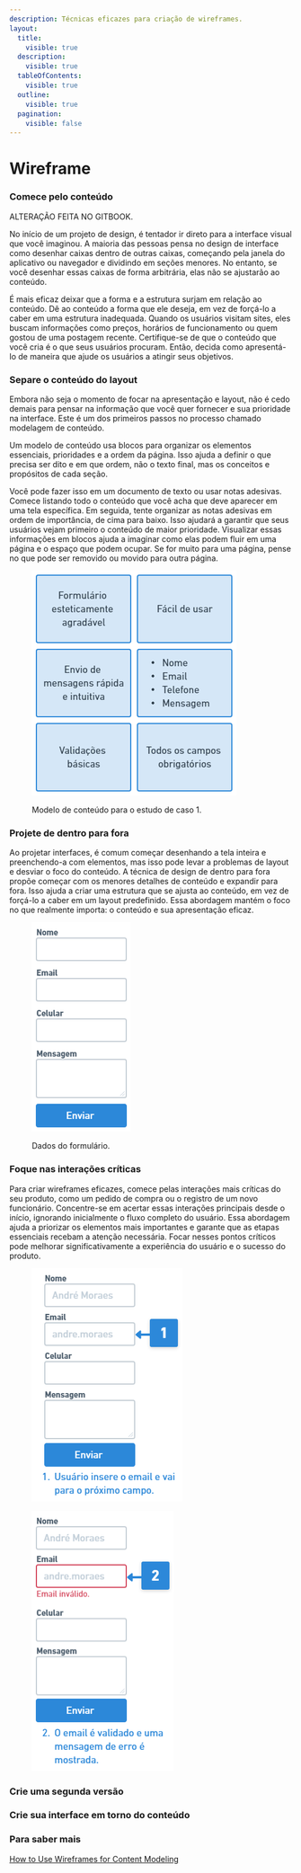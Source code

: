 ```yaml
---
description: Técnicas eficazes para criação de wireframes.
layout:
  title:
    visible: true
  description:
    visible: true
  tableOfContents:
    visible: true
  outline:
    visible: true
  pagination:
    visible: false
---
```


# Wireframe

### Comece pelo conteúdo

ALTERAÇÃO FEITA NO GITBOOK.

No início de um projeto de design, é tentador ir direto para a interface visual que você imaginou. A maioria das pessoas pensa no design de interface como desenhar caixas dentro de outras caixas, começando pela janela do aplicativo ou navegador e dividindo em seções menores. No entanto, se você desenhar essas caixas de forma arbitrária, elas não se ajustarão ao conteúdo.

É mais eficaz deixar que a forma e a estrutura surjam em relação ao conteúdo. Dê ao conteúdo a forma que ele deseja, em vez de forçá-lo a caber em uma estrutura inadequada. Quando os usuários visitam sites, eles buscam informações como preços, horários de funcionamento ou quem gostou de uma postagem recente. Certifique-se de que o conteúdo que você cria é o que seus usuários procuram. Então, decida como apresentá-lo de maneira que ajude os usuários a atingir seus objetivos.

### Separe o conteúdo do layout

Embora não seja o momento de focar na apresentação e layout, não é cedo demais para pensar na informação que você quer fornecer e sua prioridade na interface. Este é um dos primeiros passos no processo chamado modelagem de conteúdo.

Um modelo de conteúdo usa blocos para organizar os elementos essenciais, prioridades e a ordem da página. Isso ajuda a definir o que precisa ser dito e em que ordem, não o texto final, mas os conceitos e propósitos de cada seção.

Você pode fazer isso em um documento de texto ou usar notas adesivas. Comece listando todo o conteúdo que você acha que deve aparecer em uma tela específica. Em seguida, tente organizar as notas adesivas em ordem de importância, de cima para baixo. Isso ajudará a garantir que seus usuários vejam primeiro o conteúdo de maior prioridade. Visualizar essas informações em blocos ajuda a imaginar como elas podem fluir em uma página e o espaço que podem ocupar. Se for muito para uma página, pense no que pode ser removido ou movido para outra página.

<figure><img src="../.gitbook/assets/image (5).png" alt=""><figcaption><p>Modelo de conteúdo para o estudo de caso 1.</p></figcaption></figure>

### Projete de dentro para fora

Ao projetar interfaces, é comum começar desenhando a tela inteira e preenchendo-a com elementos, mas isso pode levar a problemas de layout e desviar o foco do conteúdo. A técnica de design de dentro para fora propõe começar com os menores detalhes de conteúdo e expandir para fora. Isso ajuda a criar uma estrutura que se ajusta ao conteúdo, em vez de forçá-lo a caber em um layout predefinido. Essa abordagem mantém o foco no que realmente importa: o conteúdo e sua apresentação eficaz.

<figure><img src="../.gitbook/assets/image (6).png" alt=""><figcaption><p>Dados do formulário.</p></figcaption></figure>

### Foque nas interações críticas

Para criar wireframes eficazes, comece pelas interações mais críticas do seu produto, como um pedido de compra ou o registro de um novo funcionário. Concentre-se em acertar essas interações principais desde o início, ignorando inicialmente o fluxo completo do usuário. Essa abordagem ajuda a priorizar os elementos mais importantes e garante que as etapas essenciais recebam a atenção necessária. Focar nesses pontos críticos pode melhorar significativamente a experiência do usuário e o sucesso do produto.

<figure><img src="../.gitbook/assets/image.png" alt=""><figcaption></figcaption></figure>

<figure><img src="../.gitbook/assets/image (7).png" alt=""><figcaption></figcaption></figure>

### Crie uma segunda versão



### Crie sua interface em torno do conteúdo



### Para saber mais

[How to Use Wireframes for Content Modeling](https://balsamiq.com/learn/articles/wireframes-content-modeling/)

